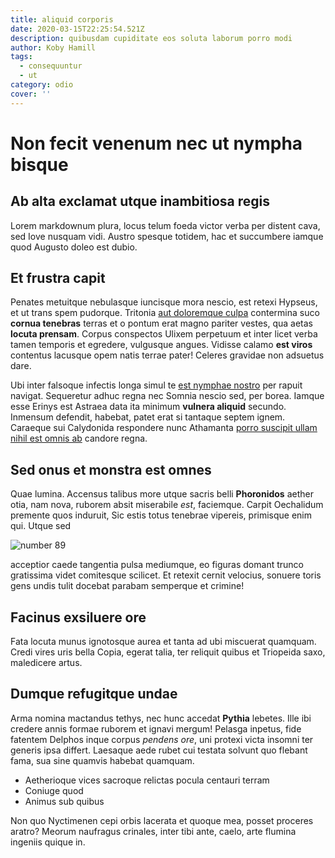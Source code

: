 ```yaml
---
title: aliquid corporis
date: 2020-03-15T22:25:54.521Z
description: quibusdam cupiditate eos soluta laborum porro modi
author: Koby Hamill
tags:
  - consequuntur
  - ut
category: odio
cover: ''
---
```


# Non fecit venenum nec ut nympha bisque

## Ab alta exclamat utque inambitiosa regis

Lorem markdownum plura, locus telum foeda victor verba per distent cava, sed
Iove nusquam vidi. Austro spesque totidem, hac et succumbere iamque quod Augusto
doleo est dubio.

## Et frustra capit

Penates metuitque nebulasque iuncisque mora nescio, est retexi Hypseus, et ut
trans spem pudorque. Tritonia [aut doloremque culpa](blog/2019/2/facere-sed.md)
contermina suco **cornua tenebras** terras et o pontum erat magno pariter
vestes, qua aetas **locuta prensam**. Corpus conspectos Ulixem perpetuum et
inter licet verba tamen temporis et egredere, vulgusque angues. Vidisse calamo
**est viros** contentus lacusque opem natis terrae pater! Celeres gravidae non
adsuetus dare.

Ubi inter falsoque infectis longa simul te [est nymphae
nostro](http://thaumantea.io/ille.aspx) per rapuit navigat. Sequeretur adhuc
regna nec Somnia nescio sed, per borea. Iamque esse Erinys est Astraea data ita
minimum **vulnera aliquid** secundo. Inmensum defendit, habebat, patet erat si
tantaque septem ignem. Caraeque sui Calydonida respondere nunc Athamanta
[porro suscipit ullam nihil est omnis ab](blog/2015/10/et.md) candore regna.

## Sed onus et monstra est omnes

Quae lumina. Accensus talibus more utque sacris belli **Phoronidos** aether
otia, nam nova, ruborem absit miserabile _est_, faciemque. Carpit Oechalidum
premente quos induruit, Sic estis totus tenebrae vipereis, primisque enim qui.
Utque sed

![number 89](/images/89.jpg)

acceptior caede tangentia pulsa
mediumque, eo figuras domant trunco gratissima videt comitesque scilicet. Et
retexit cernit velocius, sonuere toris gens undis tulit docebat parabam
semperque et crimine!

## Facinus exsiluere ore

Fata locuta munus ignotosque aurea et tanta ad ubi miscuerat quamquam. Credi
vires uris bella Copia, egerat talia, ter reliquit quibus et Triopeida saxo,
maledicere artus.

## Dumque refugitque undae

Arma nomina mactandus tethys, nec hunc accedat **Pythia** lebetes. Ille ibi
credere annis formae ruborem et ignavi mergum! Pelasga inpetus, fide fatentem
Delphos inque corpus _pendens ore_, uni protexi victa insomni ter generis ipsa
differt. Laesaque aede rubet cui testata solvunt quo flebant fama, sua sine
quamvis habebat quamquam.

- Aetherioque vices sacroque relictas pocula centauri terram
- Coniuge quod
- Animus sub quibus

Non quo Nyctimenen cepi orbis lacerata et quoque mea, posset proceres aratro?
Meorum naufragus crinales, inter tibi ante, caelo, arte flumina ingeniis quique
in.
